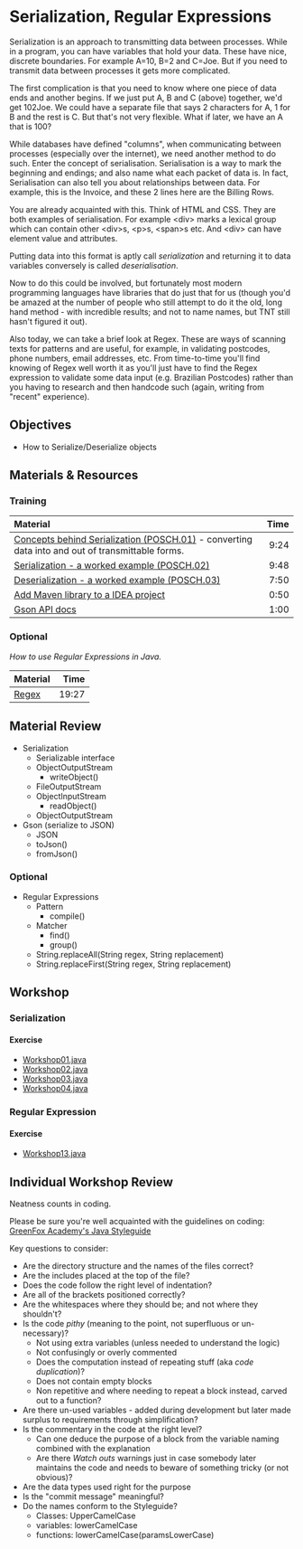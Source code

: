 # Serialization, Regular Expressions
Serialization is an approach to transmitting data between processes.  While in a program, you can have variables that hold your data.  These have nice, discrete boundaries.  For example A=10, B=2 and C=Joe.  But if you need to transmit data between processes it gets more complicated.  

The first complication is that you need to know where one piece of data ends and another begins.  If we just put A, B and C (above) together, we'd get 102Joe.  We could have a separate file that says 2 characters for A, 1 for B and the rest is C.  But that's not very flexible.  What if later, we have an A that is 100?

While databases have defined "columns", when communicating between processes (especially over the internet), we need another method to do such.  Enter the concept of serialisation.  Serialisation is a way to mark the beginning and endings; and also name what each packet of data is.  In fact, Serialisation can also tell you about relationships between data.  For example, this is the Invoice, and these 2 lines here are the Billing Rows.

You are already acquainted with this.  Think of HTML and CSS.  They are both examples of serialisation.  For example &lt;div&gt; marks a lexical group which can contain other &lt;div&gt;s, &lt;p&gt;s, &lt;span&gt;s etc.  And &lt;div&gt; can have element value and attributes.

Putting data into this format is aptly call *serialization* and returning it to data variables conversely is called *deserialisation*.

Now to do this could be involved, but fortunately most modern programming languages have libraries that do just that for us (though you'd be amazed at the number of people who still attempt to do it the old, long hand method - with incredible results; and not to name names, but TNT still hasn't figured it out).

Also today, we can take a brief look at Regex.  These are ways of scanning texts for patterns and are useful, for example, in validating postcodes, phone numbers, email addresses, etc.  From time-to-time you'll find knowing of Regex well worth it as you'll just have to find the Regex expression to validate some data input (e.g. Brazilian Postcodes) rather than you having to research and then handcode such (again, writing from "recent" experience).

## Objectives
 - How to Serialize/Deserialize objects

## Materials & Resources

### Training
| Material | Time |
|:-------- |-----:|
|[Concepts behind Serialization (POSCH.01)](https://www.youtube.com/watch?v=6MisF1sxBTo) - converting data into and out of transmittable forms.|9:24|
|[Serialization - a worked example (POSCH.02)](https://www.youtube.com/watch?v=FCRwbIXTFyk)|9:48|
|[Deserialization - a worked example (POSCH.03)](https://www.youtube.com/watch?v=q_g7VYoA4sg)|7:50|
|[Add Maven library to a IDEA project](https://www.jetbrains.com/help/idea/2016.2/downloading-libraries-from-maven-repositories.html)|0:50|
|[Gson API docs](https://google.github.io/gson/apidocs/com/google/gson/Gson.html)|1:00|

### Optional
*How to use Regular Expressions in Java.*

| Material | Time |
|:-------- |-----:|
|[Regex](https://www.youtube.com/watch?v=s_PfopWcMwI)|19:27|

## Material Review
- Serialization
  - Serializable interface
  - ObjectOutputStream
    - writeObject()
  - FileOutputStream
  - ObjectInputStream
    - readObject()
  - ObjectOutputStream
- Gson (serialize to JSON)
  - JSON
  - toJson()
  - fromJson()

### Optional
- Regular Expressions
  - Pattern
    - compile()
  - Matcher
    - find()
    - group()
  - String.replaceAll(String regex, String replacement)
  - String.replaceFirst(String regex, String replacement)

## Workshop
### Serialization

#### Exercise
- [Workshop01.java](workshop/Workshop01.java)
- [Workshop02.java](workshop/Workshop02.java)
- [Workshop03.java](workshop/Workshop03.java)
- [Workshop04.java](workshop/Workshop04.java)

### Regular Expression

#### Exercise
- [Workshop13.java](workshop/Workshop13.java)

## Individual Workshop Review
Neatness counts in coding.

Please be sure you're well acquainted with the guidelines on coding: [GreenFox Academy's Java Styleguide](../../styleguide/java.md)

Key questions to consider:
- Are the directory structure and the names of the files correct?
- Are the includes placed at the top of the file?
- Does the code follow the right level of indentation?
- Are all of the brackets positioned correctly?
- Are the whitespaces where they should be; and not where they shouldn't?
- Is the code *pithy* (meaning to the point, not superfluous or un-necessary)?
  - Not using extra variables (unless needed to understand the logic)
  - Not confusingly or overly commented
  - Does the computation instead of repeating stuff (aka *code duplication*)?
  - Does not contain empty blocks
  - Non repetitive and where needing to repeat a block instead, carved out to a function?
- Are there un-used variables - added during development but later made surplus to requirements through simplification?
- Is the commentary in the code at the right level?
  - Can one deduce the purpose of a block from the variable naming combined with the explanation
  - Are there *Watch outs* warnings just in case somebody later maintains the code and needs to beware of something tricky (or not obvious)?
- Are the data types used right for the purpose
- Is the "commit message" meaningful?
- Do the names conform to the Styleguide?
    - Classes: UpperCamelCase
    - variables: lowerCamelCase
    - functions: lowerCamelCase(paramsLowerCase)
